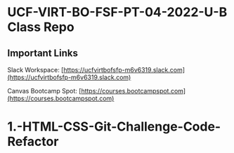# UCF-VIRT-BO-FSF-PT-04-2022-U-B Class Repo

## Important Links

Slack Workspace: [https://ucfvirtbofsfp-m6v6319.slack.com](https://ucfvirtbofsfp-m6v6319.slack.com)

Canvas Bootcamp Spot: [https://courses.bootcampspot.com](https://courses.bootcampspot.com)
# 1.-HTML-CSS-Git-Challenge-Code-Refactor
